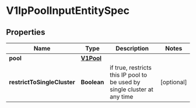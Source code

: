 # V1IpPoolInputEntitySpec

## Properties
Name | Type | Description | Notes
------------ | ------------- | ------------- | -------------
**pool** | [**V1Pool**](V1Pool.md) |  | 
**restrictToSingleCluster** | **Boolean** | if true, restricts this IP pool to be used by single cluster at any time |  [optional]
